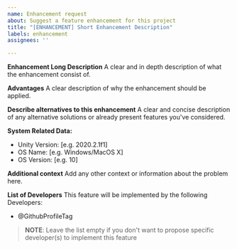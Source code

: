 ```yaml
---
name: Enhancement request
about: Suggest a feature enhancement for this project
title: "[ENHANCEMENT] Short Enhancement Description"
labels: enhancement
assignees: ''

---
```


**Enhancement Long Description**
A clear and in depth description of what the enhancement consist of.

**Advantages**
A clear description of why the enhancement should be applied.

**Describe alternatives to this enhancement**
A clear and concise description of any alternative solutions or already present features you've considered.

**System Related Data:**
- Unity Version: [e.g. 2020.2.1f1] 
- OS Name: [e.g. Windows/MacOS X]
- OS Version: [e.g. 10]

**Additional context**
Add any other context or information about the problem here.

**List of Developers**
This feature will be implemented by the following Developers:
- @GithubProfileTag

> **NOTE**: Leave the list empty if you don't want to propose specific developer(s) to implement this feature
